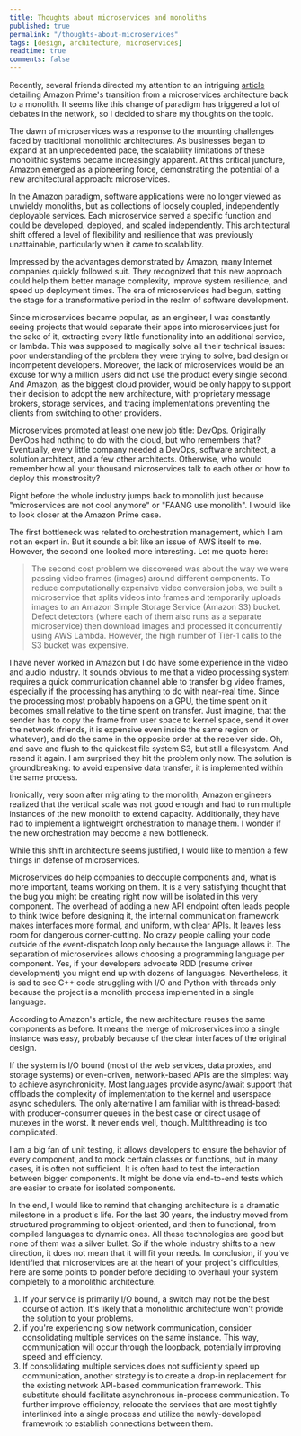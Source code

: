 ```yaml
---
title: Thoughts about microservices and monoliths
published: true
permalink: "/thoughts-about-microservices"
tags: [design, architecture, microservices]
readtime: true
comments: false
---
```


Recently, several friends directed my attention to an intriguing [article][1] detailing Amazon Prime's transition from a microservices architecture back to a monolith.
It seems like this change of paradigm has triggered a lot of debates in the network, so I decided to share my thoughts on the topic.

The dawn of microservices was a response to the mounting challenges faced by traditional monolithic architectures. As businesses began to expand at an unprecedented pace, the scalability limitations of these monolithic systems became increasingly apparent. At this critical juncture, Amazon emerged as a pioneering force, demonstrating the potential of a new architectural approach: microservices.

In the Amazon paradigm, software applications were no longer viewed as unwieldy monoliths, but as collections of loosely coupled, independently deployable services. Each microservice served a specific function and could be developed, deployed, and scaled independently. This architectural shift offered a level of flexibility and resilience that was previously unattainable, particularly when it came to scalability.

Impressed by the advantages demonstrated by Amazon, many Internet companies quickly followed suit. They recognized that this new approach could help them better manage complexity, improve system resilience, and speed up deployment times. The era of microservices had begun, setting the stage for a transformative period in the realm of software development.

Since microservices became popular, as an engineer, I was constantly seeing projects that would separate their apps into microservices just for the sake of it, extracting every little functionality into an additional service, or lambda. This was supposed to magically solve all their technical issues: poor understanding of the problem they were trying to solve, bad design or incompetent developers. Moreover, the lack of microservices would be an excuse for why a million users did not use the product every single second. And Amazon, as the biggest cloud provider, would be only happy to support their decision to adopt the new architecture, with proprietary message brokers, storage services, and tracing implementations preventing the clients from switching to other providers.

Microservices promoted at least one new job title: DevOps.
Originally DevOps had nothing to do with the cloud, but who remembers that? Eventually, every little company needed a DevOps, software architect, a solution architect, and a few other architects. Otherwise, who would remember how all your thousand microservices talk to each other or how to deploy this monstrosity?

Right before the whole industry jumps back to monolith just because "microservices are not cool anymore" or "FAANG use monolith". I would like to look closer at the Amazon Prime case.

The first bottleneck was related to orchestration management, which I am not an expert in. But it sounds a bit like an issue of AWS itself to me.
However, the second one looked more interesting. Let me quote here:

> The second cost problem we discovered was about the way we were passing video frames (images) around different components. To reduce computationally expensive video conversion jobs, we built a microservice that splits videos into frames and temporarily uploads images to an Amazon Simple Storage Service (Amazon S3) bucket. Defect detectors (where each of them also runs as a separate microservice) then download images and processed it concurrently using AWS Lambda. However, the high number of Tier-1 calls to the S3 bucket was expensive.

I have never worked in Amazon but I do have some experience in the video and audio industry. It sounds obvious to me that a video processing system requires a quick communication channel able to transfer big video frames, especially if the processing has anything to do with near-real time. Since the processing most probably happens on a GPU, the time spent on it becomes small relative to the time spent on transfer. Just imagine, that the sender has to copy the frame from user space to kernel space, send it over the network (friends, it is expensive even inside the same region or whatever), and do the same in the opposite order at the receiver side. Oh, and save and flush to the quickest file system S3, but still a filesystem. And resend it again. I am surprised they hit the problem only now. The solution is groundbreaking: to avoid expensive data transfer, it is implemented within the same process.

Ironically, very soon after migrating to the monolith, Amazon engineers realized that the vertical scale was not good enough and had to run multiple instances of the new monolith to extend capacity. Additionally, they have had to implement a lightweight orchestration to manage them. I wonder if the new orchestration may become a new bottleneck.

While this shift in architecture seems justified, I would like to mention a few things in defense of microservices.

Microservices do help companies to decouple components and, what is more important, teams working on them. It is a very satisfying thought that the bug you might be creating right now will be isolated in this very component. The overhead of adding a new API endpoint often leads people to think twice before designing it, the internal communication framework makes interfaces more formal, and uniform, with clear APIs. It leaves less room for dangerous corner-cutting.
No crazy people calling your code outside of the event-dispatch loop only because the language allows it. The separation of microservices allows choosing a programming language per component. Yes, if your developers advocate RDD (resume driver development) you might end up with dozens of languages. Nevertheless, it is sad to see C++ code struggling with I/O and Python with threads only because the project is a monolith process implemented in a single language.

According to Amazon's article, the new architecture reuses the same components as before. It means the merge of microservices into a single instance was easy, probably because of the clear interfaces of the original design.

If the system is I/O bound (most of the web services, data proxies, and storage systems) or even-driven, network-based APIs are the simplest way to achieve asynchronicity.
Most languages provide async/await support that offloads the complexity of implementation to the kernel and userspace async schedulers.
The only alternative I am familiar with is thread-based: with producer-consumer queues in the best case or direct usage of mutexes in the worst. It never ends well, though. Multithreading is too complicated.

I am a big fan of unit testing, it allows developers to ensure the behavior of every component, and to mock certain classes or functions, but in many cases, it is often not sufficient. It is often hard to test the interaction between bigger components. It might be done via end-to-end tests which are easier to create for isolated components.

In the end, I would like to remind that changing architecture is a dramatic milestone in a product's life.
For the last 30 years, the industry moved from structured programming to object-oriented, and then to functional, from compiled languages to dynamic ones. All these technologies are good but none of them was a silver bullet.
So if the whole industry shifts to a new direction, it does not mean that it will fit your needs.
In conclusion, if you've identified that microservices are at the heart of your project's difficulties, here are some points to ponder before deciding to overhaul your system completely to a monolithic architecture.

1. If your service is primarily I/O bound, a switch may not be the best course of action. It's likely that a monolithic architecture won't provide the solution to your problems.
2. if you're experiencing slow network communication, consider consolidating multiple services on the same instance. This way, communication will occur through the loopback, potentially improving speed and efficiency.
3. If consolidating multiple services does not sufficiently speed up communication, another strategy is to create a drop-in replacement for the existing network API-based communication framework. This substitute should facilitate asynchronous in-process communication. To further improve efficiency, relocate the services that are most tightly interlinked into a single process and utilize the newly-developed framework to establish connections between them.

[1]: https://www.primevideotech.com/video-streaming/scaling-up-the-prime-video-audio-video-monitoring-service-and-reducing-costs-by-90
